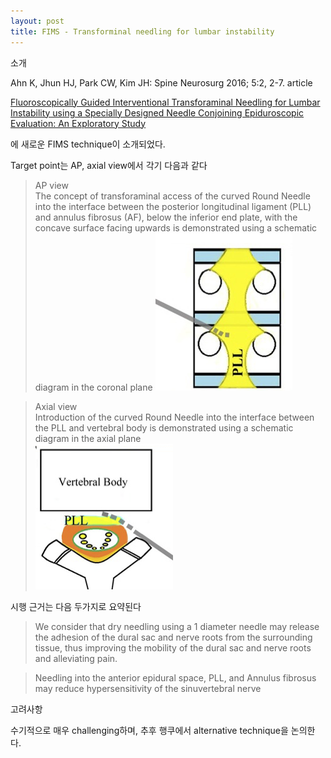 ```yaml
---
layout: post
title: FIMS - Transforminal needling for lumbar instability
---  
```

소개    

Ahn K, Jhun HJ, Park CW, Kim JH:  Spine Neurosurg 2016;  5:2, 2-7. article

[Fluoroscopically Guided Interventional Transforaminal Needling for Lumbar Instability using a Specially Designed Needle Conjoining Epiduroscopic Evaluation: An Exploratory Study ](http://www.scitechnol.com/peer-review/fluoroscopically-guided-interventional-transforaminal-needling-for-lumbar-instability-using-a-specially-designed-needle-conjoining-7EjU.php?article_id=4686)   

에 새로운 FIMS technique이 소개되었다.     




Target point는 AP, axial view에서 각기 다음과 같다
>AP view  
The concept of transforaminal access of the curved Round Needle into the interface between the posterior longitudinal ligament (PLL) and annulus fibrosus (AF), below the inferior end plate, with the concave surface facing upwards is demonstrated using a schematic diagram in the coronal plane  ![그림](/images/FIMS/FIMS1.jpg)    

>Axial view  
Introduction of the curved Round Needle into the interface between the PLL and vertebral body is demonstrated using a schematic diagram in the axial plane     
![그림1](/images/FIMS/FIMS2.png)   

시행 근거는 다음 두가지로 요약된다
>We consider that dry needling using a 1 diameter needle may release the adhesion of the dural sac and nerve roots from the surrounding tissue, thus improving the mobility of the dural sac and nerve roots and alleviating pain.  

>Needling into the anterior epidural space, PLL, and Annulus fibrosus may reduce hypersensitivity of the sinuvertebral nerve   

고려사항   

수기적으로 매우 challenging하며, 추후 행쿠에서 alternative technique을 논의한다.
